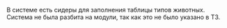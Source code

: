 В системе есть сидеры для заполнения таблицы типов животных.
Система не была разбита на модули, так как это не было указано в ТЗ.
